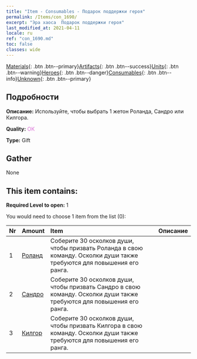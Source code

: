 ```yaml
---
title: "Item - Consumables - Подарок поддержки героя"
permalink: /Items/con_1690/
excerpt: "Эра хаоса  Подарок поддержки героя"
last_modified_at: 2021-04-11
locale: ru
ref: "con_1690.md"
toc: false
classes: wide
---
```

 [Materials](/ru/Items/){: .btn .btn--primary}[Artifacts](/ru/Items/Artifacts/){: .btn .btn--success}[Units](/ru/Items/Units/){: .btn .btn--warning}[Heroes](/ru/Items/Heroes/){: .btn .btn--danger}[Consumables](/ru/Items/Consumables/){: .btn .btn--info}[Unknown](/ru/Items/Unknown/){: .btn .btn--primary}

## Подробности
 **Описание:** Используйте, чтобы выбрать 1 жетон Роланда, Сандро или Килгора.

 **Quality:** <span style="color: #DA70D6">OK</span>

 **Type:** Gift

## Gather

  None

## This item contains:

 **Required Level to open:** 1

 You would need to choose 1 item from the list (0):

  | Nr | Amount |     Item    | Описание |
  |:---|:-------|:------------|:-----------:|
  | 1 | [Роланд](/ru/Items/her_362/) | Соберите 30 осколков души, чтобы призвать Роланда в свою команду. Осколки души также требуются для повышения его ранга. | 
  | 2 | [Сандро](/ru/Items/her_371/) | Соберите 30 осколков души, чтобы призвать Сандро в свою команду. Осколки души также требуются для повышения его ранга. | 
  | 3 | [Килгор](/ru/Items/her_374/) | Соберите 30 осколков души, чтобы призвать Килгора в свою команду. Осколки души также требуются для повышения его ранга. | 
